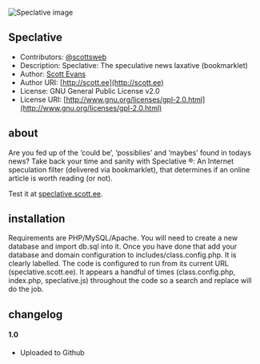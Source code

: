 ![Speclative image](http://cloud.scott.ee/images/speclative.png)

## Speclative

* Contributors: [@scottsweb](http://twitter.com/scottsweb)
* Description: Speclative: The speculative news laxative (bookmarklet)
* Author: [Scott Evans](http://scott.ee)
* Author URI: [http://scott.ee](http://scott.ee)
* License: GNU General Public License v2.0
* License URI: [http://www.gnu.org/licenses/gpl-2.0.html](http://www.gnu.org/licenses/gpl-2.0.html)

## about

Are you fed up of the &lsquo;could be&rsquo;, &lsquo;possiblies&rsquo; and &lsquo;maybes&rsquo; found in todays news? Take back your time and sanity with Speclative &reg;: An Internet speculation filter (delivered via bookmarklet), that determines if an online article is worth reading (or not).

Test it at [speclative.scott.ee](http://speclative.scott.ee).

## installation

Requirements are PHP/MySQL/Apache. You will need to create a new database and import db.sql into it. Once you have done that add your database and domain configuration to includes/class.config.php. It is clearly labelled. The code is configured to run from its current URL (speclative.scott.ee). It appears a handful of times (class.config.php, index.php, speclative.js) throughout the code so a search and replace will do the job.

## changelog

#### 1.0
* Uploaded to Github

